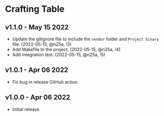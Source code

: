 # Crafting Table

## v1.1.0 - May 15 2022

* Update the gitignore file to include the `vendor` folder and `Project binary` file. (2022-05-15, @n25a, !3)
* Add Makefile to the project. (2022-05-15, @n25a, !4)
* Add integration test. (2022-05-15, @n25a, !5)

## v1.0.1 - Apr 06 2022

* Fix bug in release GitHub action.

## v1.0.0 - Apr 06 2022

* Initial release.
